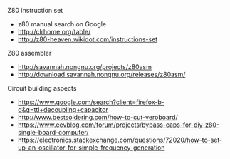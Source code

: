 

Z80 instruction set
* z80 manual search on Google
* http://clrhome.org/table/
* http://z80-heaven.wikidot.com/instructions-set

Z80 assembler
* http://savannah.nongnu.org/projects/z80asm
* http://download.savannah.nongnu.org/releases/z80asm/

Circuit building aspects
* https://www.google.com/search?client=firefox-b-d&q=ttl+decoupling+capacitor
* http://www.bestsoldering.com/how-to-cut-veroboard/
* https://www.eevblog.com/forum/projects/bypass-caps-for-diy-z80-single-board-computer/
* https://electronics.stackexchange.com/questions/72020/how-to-set-up-an-oscillator-for-simple-frequency-generation